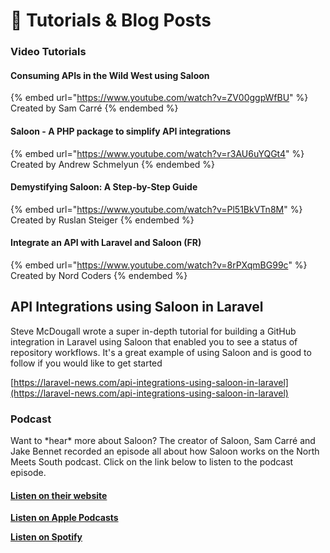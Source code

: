 # 📖 Tutorials & Blog Posts

### Video Tutorials

#### Consuming APIs in the Wild West using Saloon

{% embed url="https://www.youtube.com/watch?v=ZV00ggpWfBU" %}
Created by Sam Carré
{% endembed %}

#### Saloon - A PHP package to simplify API integrations

{% embed url="https://www.youtube.com/watch?v=r3AU6uYQGt4" %}
Created by Andrew Schmelyun
{% endembed %}

#### Demystifying Saloon: A Step-by-Step Guide

{% embed url="https://www.youtube.com/watch?v=Pl51BkVTn8M" %}
Created by Ruslan Steiger
{% endembed %}

#### Integrate an API with Laravel and Saloon (FR)

{% embed url="https://www.youtube.com/watch?v=8rPXqmBG99c" %}
Created by Nord Coders
{% endembed %}

## API Integrations using Saloon in Laravel

Steve McDougall wrote a super in-depth tutorial for building a GitHub integration in Laravel using Saloon that enabled you to see a status of repository workflows. It's a great example of using Saloon and is good to follow if you would like to get started

[https://laravel-news.com/api-integrations-using-saloon-in-laravel](https://laravel-news.com/api-integrations-using-saloon-in-laravel)

### Podcast

Want to \*hear\* more about Saloon? The creator of Saloon, Sam Carré and Jake Bennet recorded an episode all about how Saloon works on the North Meets South podcast. Click on the link below to listen to the podcast episode.

#### [Listen on their website](https://www.northmeetssouth.audio/112)

[**Listen on Apple Podcasts**](https://podcasts.apple.com/us/podcast/north-meets-south-web-podcast/id1123508667?i=1000551046555)

[**Listen on Spotify**](https://open.spotify.com/episode/1oT4LC4bQSx2PNNMQDAkIc?si=b695129aa0d34327\&nd=1)
